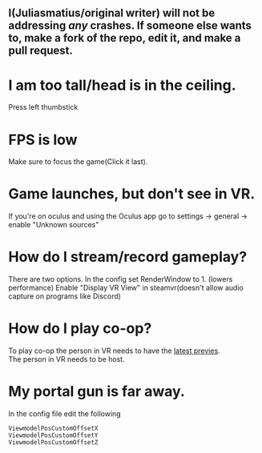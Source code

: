 ## I(Juliasmatius/original writer) will **not** be addressing *any* crashes. If someone else wants to, make a fork of the repo, edit it, and make a pull request.

# I am too tall/head is in the ceiling.
Press left thumbstick

# FPS is low
Make sure to focus the game(Click it last).

# Game launches, but don't see in VR.
If you're on oculus and using the Oculus app go to settings -> general -> enable "Unknown sources"


# How do I stream/record gameplay?
There are two options.
In the config set RenderWindow to 1. (lowers performance)
Enable "Display VR View" in steamvr(doesn't allow audio capture on programs like Discord)

# How do I play co-op?
To play co-op the person in VR needs to have the [latest previes](https://github.com/Gistix/portal2vr/releases).  \
The person in VR needs to be host.

# My portal gun is far away.
In the config file edit the following
```
ViewmodelPosCustomOffsetX
ViewmodelPosCustomOffsetY
ViewmodelPosCustomOffsetZ
```

